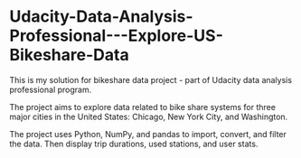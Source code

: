 # Udacity-Data-Analysis-Professional---Explore-US-Bikeshare-Data
This is my solution for bikeshare data project - part of Udacity data analysis professional program.

The project aims to explore data related to bike share systems for three major cities in the United States: 
Chicago, New York City, and Washington.

The project uses Python, NumPy, and pandas to import, convert, and filter the data. Then display trip durations, used stations, and user stats.
